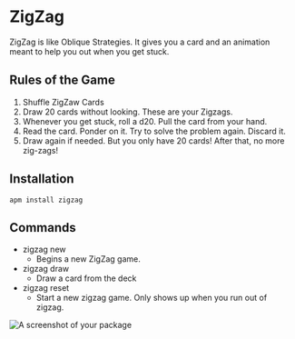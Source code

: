 # ZigZag

ZigZag is like Oblique Strategies. It gives you a card and an animation
meant to help you out when you get stuck.


## Rules of the Game

1. Shuffle ZigZaw Cards
2. Draw 20 cards without looking. These are your Zigzags.
3. Whenever you get stuck, roll a d20. Pull the card from your hand.
4. Read the card. Ponder on it. Try to solve the problem again. Discard it.
5. Draw again if needed. But you only have 20 cards! After that, no more zig-zags!

## Installation

`apm install zigzag`

## Commands

* zigzag new
  * Begins a new ZigZag game.
* zigzag draw
  * Draw a card from the deck
* zigzag reset
  * Start a new zigzag game. Only shows up when you run out of zigzag.

![A screenshot of your package](https://f.cloud.github.com/assets/69169/2290250/c35d867a-a017-11e3-86be-cd7c5bf3ff9b.gif)
